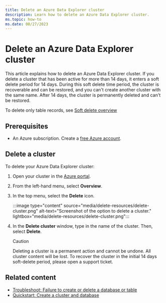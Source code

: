 ```yaml
---
title: Delete an Azure Data Explorer cluster
description: Learn how to delete an Azure Data Explorer cluster.
ms.topic: how-to
ms.date: 08/27/2023
---
```


# Delete an Azure Data Explorer cluster

This article explains how to delete an Azure Data Explorer cluster. If you delete a cluster that has been active for more than 14 days, it enters a soft delete period for 14 days. During this soft delete time period, the cluster is recoverable and can be restored, and you can't create another cluster with the same name. After 14 days, the cluster is permanently deleted and can't be restored. 

To delete only table records, see [Soft delete overview](/kusto/concepts/data-soft-delete)

## Prerequisites

* An Azure subscription. Create a [free Azure account](https://azure.microsoft.com/free/).

## Delete a cluster

To delete your Azure Data Explorer cluster:

1. Open your cluster in the [Azure portal](https://portal.azure.com/).

1. From the left-hand menu, select **Overview**.

1. In the top menu, select the **Delete** icon.

    :::image type="content" source="media/delete-resources/delete-cluster.png" alt-text="Screenshot of the option to delete a cluster." lightbox="media/delete-resources/delete-cluster.png":::

1. In the **Delete cluster** window, type in the name of the cluster. Then, select **Delete**.

    > [!CAUTION]
    > Deleting a cluster is a permanent action and cannot be undone. All cluster content will be lost. To recover the cluster in the initial 14 days soft-delete period, please open a support ticket.


## Related content

* [Troubleshoot: Failure to create or delete a database or table](troubleshoot-database-table.md)
* [Quickstart: Create a cluster and database](create-cluster-and-database.md)
